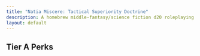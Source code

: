 ```yaml
---
title: "Natia Miscere: Tactical Superiority Doctrine"
description: A homebrew middle-fantasy/science fiction d20 roleplaying game system based on Pathfinder
layout: default
---
```


## Tier A Perks
